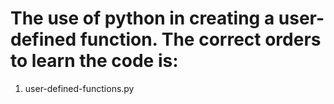 # The use of python in creating a user-defined function. The correct orders to learn the code is:
1) user-defined-functions.py
